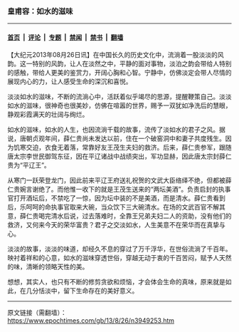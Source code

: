 ### 皇甫容：如水的滋味

---

#### [首页](../../../..?n3949253) &nbsp;|&nbsp; [评论](../../../../../epoch-comment?n3949253) &nbsp;|&nbsp; [专题](../../../../../epoch-special?n3949253) &nbsp;|&nbsp; [禁闻](../../../../../epoch-news?n3949253) &nbsp;|&nbsp; [禁书](../../../../../books?n3949253) &nbsp;|&nbsp; [翻墙](https://github.com/gfw-breaker/nogfw/blob/master/README.md?n3949253)


<div class="post_content" id="artbody" itemprop="articleBody">
 <!-- article content begin -->
 <p>
  【大纪元2013年08月26日讯】在中国长久的历史文化中，流淌着一股淡淡的风韵。这一特别的风韵，让人在淡然之中，平静的面对事物，淡泊之韵会带给人特别的感触，带给人更美的鉴赏力，开阔心胸和心智。宁静中，仿佛淡定会带人尽情的展现内心的力，让人感受生命的深沉和喜悦。
 </p>
 <p>
  淡淡如水的滋味，不断的流淌心中，活跃着似乎竭尽的思源，提醒鞭策自己。淡淡如水的滋味，很神奇也很美妙，仿佛在喧嚣的世界，赐予一双犹如净洗后的慧眼，静观彩霞满天的壮阔与绚烂。
 </p>
 <p>
  如水的滋味，如水的人生，也因流淌千载的故事，流传了淡如水的君子之风。据说，唐朝贞观年间，薛仁贵尚未发达以前，住在一个破窑洞中和妻子共度残生。因为饥寒交迫，衣食无着落，常靠好友王茂生夫妇的救济。后来，薛仁贵参军，跟随唐太宗李世民御驾东征，因在平辽诸战中战绩突出，军功显赫，因此唐太宗封薛仁贵为“平辽王”。
 </p>
 <p>
  从寒门一跃荣登龙门，因此前来平辽王府送礼祝贺的文武大臣络绎不绝，但都被薛仁贵婉言谢绝了。而他惟一收下的就是王茂生送来的“两坛美酒”。负责启封的执事官打开酒坛后，不禁吃了一惊，因为坛中装的不是美酒，而是清水。薛仁贵看到后，乐呵呵的命执事官取来大碗，当众饮下三大碗清水。在场的文武百官不解其意，薛仁贵喝完清水后说，过去落难时，全靠王兄弟夫妇二人的资助，没有他们的救济，又何来今天的荣华富贵？君子之交淡如水，人生美意不在荣华而在真挚与心。
 </p>
 <p>
  淡淡的故事，淡淡的味道，却经久不息的穿过了万千浮华，在世俗流淌了千百年。映衬着祥和的心意，如水的滋味穿透世俗，穿越无动于衷的千百苦闷，赋予人天然的味，清晰的领略天性的美。
 </p>
 <p>
  想想，其实人，也只有不断的修剪贪欲和烦恼，才会体会生命的真味，原来就是如此，在几分恬淡中，留下生命存在的美好意义。
 </p>
 <p>
  <!-- article content end -->
  <div id="below_article_ad">
  </div>
 </p>
</div>


---

原文链接（需翻墙）：https://www.epochtimes.com/gb/13/8/26/n3949253.htm